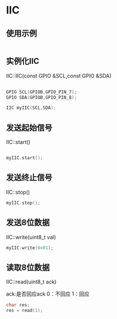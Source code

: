 # IIC

## 使用示例

```c++


```

## 实例化IIC


IIC::IIC(const GPIO &SCL,const GPIO &SDA)

```c++
	
GPIO SCL(GPIOB,GPIO_PIN_7);
GPIO SDA(GPIOB,GPIO_PIN_8);

IIC myIIC(SCL,SDA);

```

## 发送起始信号
IIC::start()


```c++

myIIC.start();

```

## 发送终止信号


IIC::stop()

```c++
myIIC.stop();
```

## 发送8位数据


IIC::write(uint8_t val)

```c++
myIIC.write(0x01);
```

## 读取8位数据

IIC::read(uint8_t ack)


ack:是否回应ack    0：不回应  1：回应

```c++
char res;
res = read(1);


```